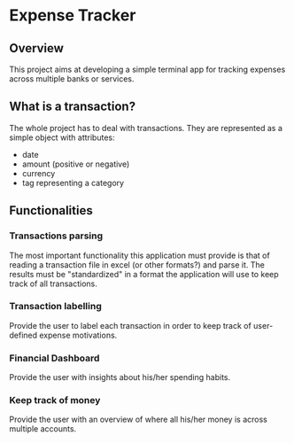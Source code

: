 # Expense Tracker

## Overview

This project aims at developing a simple terminal app for tracking expenses across multiple banks or services.

## What is a transaction?
The whole project has to deal with transactions. They are represented as a simple object with attributes:
- date
- amount (positive or negative)
- currency
- tag representing a category

## Functionalities

### Transactions parsing
The most important functionality this application must provide is that of reading a transaction file in excel (or other formats?) and parse it. The results must be "standardized" in a format the application will use to keep track of all transactions.

### Transaction labelling
Provide the user to label each transaction in order to keep track of user-defined expense motivations.

### Financial Dashboard
Provide the user with insights about his/her spending habits.

### Keep track of money
Provide the user with an overview of where all his/her money is across multiple accounts.
